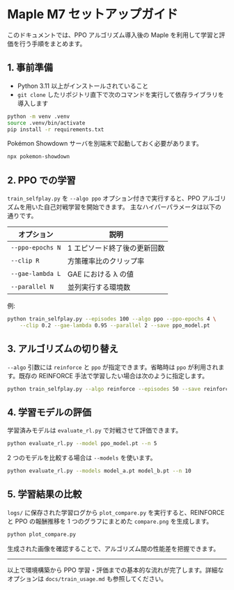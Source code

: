 # Maple M7 セットアップガイド

このドキュメントでは、PPO アルゴリズム導入後の Maple を利用して学習と評価を行う手順をまとめます。

## 1. 事前準備

- Python 3.11 以上がインストールされていること
- `git clone` したリポジトリ直下で次のコマンドを実行して依存ライブラリを導入します

```bash
python -m venv .venv
source .venv/bin/activate
pip install -r requirements.txt
```

Pokémon Showdown サーバを別端末で起動しておく必要があります。

```bash
npx pokemon-showdown
```

## 2. PPO での学習

`train_selfplay.py` を `--algo ppo` オプション付きで実行すると、PPO アルゴリズムを用いた自己対戦学習を開始できます。
主なハイパーパラメータは以下の通りです。

| オプション | 説明 |
|------------|------|
| `--ppo-epochs N` | 1 エピソード終了後の更新回数 |
| `--clip R` | 方策確率比のクリップ率 |
| `--gae-lambda L` | GAE における λ の値 |
| `--parallel N` | 並列実行する環境数 |

例:

```bash
python train_selfplay.py --episodes 100 --algo ppo --ppo-epochs 4 \
    --clip 0.2 --gae-lambda 0.95 --parallel 2 --save ppo_model.pt
```

## 3. アルゴリズムの切り替え

`--algo` 引数には `reinforce` と `ppo` が指定できます。省略時は `ppo` が利用されます。既存の REINFORCE 手法で学習したい場合は次のように指定します。

```bash
python train_selfplay.py --algo reinforce --episodes 50 --save reinforce.pt
```

## 4. 学習モデルの評価

学習済みモデルは `evaluate_rl.py` で対戦させて評価できます。

```bash
python evaluate_rl.py --model ppo_model.pt --n 5
```

2 つのモデルを比較する場合は `--models` を使います。

```bash
python evaluate_rl.py --models model_a.pt model_b.pt --n 10
```

## 5. 学習結果の比較

`logs/` に保存された学習ログから `plot_compare.py` を実行すると、REINFORCE と PPO の報酬推移を 1 つのグラフにまとめた `compare.png` を生成します。

```bash
python plot_compare.py
```

生成された画像を確認することで、アルゴリズム間の性能差を把握できます。

---

以上で環境構築から PPO 学習・評価までの基本的な流れが完了します。詳細なオプションは `docs/train_usage.md` も参照してください。
